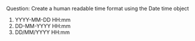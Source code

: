 Question: Create a human readable time format using the Date time object

1.  YYYY-MM-DD HH:mm
2.  DD-MM-YYYY HH:mm
3.  DD/MM/YYYY HH:mm
